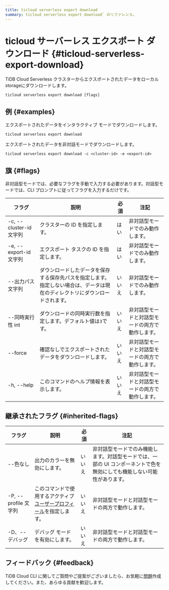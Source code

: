 ```yaml
---
title: ticloud serverless export download
summary: ticloud serverless export download` のリファレンス。
---
```


# ticloud サーバーレス エクスポート ダウンロード {#ticloud-serverless-export-download}

TiDB Cloud Serverless クラスターからエクスポートされたデータをローカルstorageにダウンロードします。

```shell
ticloud serverless export download [flags]
```

## 例 {#examples}

エクスポートされたデータをインタラクティブ モードでダウンロードします。

```shell
ticloud serverless export download
```

エクスポートされたデータを非対話モードでダウンロードします。

```shell
ticloud serverless export download -c <cluster-id> -e <export-id>
```

## 旗 {#flags}

非対話型モードでは、必要なフラグを手動で入力する必要があります。対話型モードでは、CLI プロンプトに従ってフラグを入力するだけです。

| フラグ                  | 説明                                                             | 必須  | 注記                       |
| -------------------- | -------------------------------------------------------------- | --- | ------------------------ |
| -c, --cluster-id 文字列 | クラスターの ID を指定します。                                              | はい  | 非対話型モードでのみ動作します。         |
| -e, --export-id 文字列  | エクスポート タスクの ID を指定します。                                         | はい  | 非対話型モードでのみ動作します。         |
| --出力パス文字列            | ダウンロードしたデータを保存する保存先パスを指定します。指定しない場合は、データは現在のディレクトリにダウンロードされます。 | いいえ | 非対話型モードでのみ動作します。         |
| --同時実行性 int          | ダウンロードの同時実行数を指定します。デフォルト値は`3`です。                               | いいえ | 非対話型モードと対話型モードの両方で動作します。 |
|  --force             | 確認なしでエクスポートされたデータをダウンロードします。                                   | いいえ | 非対話型モードと対話型モードの両方で動作します。 |
| -h, --help           | このコマンドのヘルプ情報を表示します。                                            | いいえ | 非対話型モードと対話型モードの両方で動作します。 |

## 継承されたフラグ {#inherited-flags}

| フラグ               | 説明                                                                             | 必須  | 注記                                                             |
| ----------------- | ------------------------------------------------------------------------------ | --- | -------------------------------------------------------------- |
| --色なし             | 出力のカラーを無効にします。                                                                 | いいえ | 非対話型モードでのみ機能します。対話型モードでは、一部の UI コンポーネントで色を無効にしても機能しない可能性があります。 |
| -P, --profile 文字列 | このコマンドで使用するアクティブ[ユーザープロフィール](/tidb-cloud/cli-reference.md#user-profile)を指定します。 | いいえ | 非対話型モードと対話型モードの両方で動作します。                                       |
| -D、--デバッグ         | デバッグ モードを有効にします。                                                               | いいえ | 非対話型モードと対話型モードの両方で動作します。                                       |

## フィードバック {#feedback}

TiDB Cloud CLI に関してご質問やご提案がございましたら、お気軽に[問題](https://github.com/tidbcloud/tidbcloud-cli/issues/new/choose)作成してください。また、あらゆる貢献を歓迎します。
